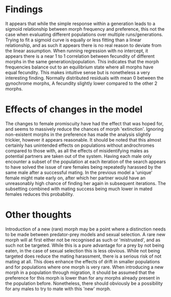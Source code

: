 # Findings
It appears that while the simple response within a generation leads to a sigmoid relationship between morph frequency and preference, this not the case when evaluating different populations over multiple runs/generations. Trying to fit a sigmoid curve is equally or less fitting than a linear relationship, and as such it appears there is no real reason to deviate from the linear assumption.
When running regression with no intercept, it appears there is a near 1 to 1 correlation between fecundity of different morphs in the same generation/population. This indicates that the morph frequencies balance out to an equilibrium state where all morphs have equal fecundity. This makes intuitive sense but is nonetheless a very interesting finding. Normally distributed residuals with mean 0 between the gynochrome morphs, A fecundity slightly lower compared to the other 2 morphs.

# Effects of changes in the model
The changes to female promiscuity have had the effect that was hoped for, and seems to massively reduce the chances of morph 'extinction'.
Ignoring non-existent morphs in the preference has made the analysis slightly trickier, however it appears reasonable. It should be noted that this almost certainly has unintended effects on populations without androchromes compared to those with, as all the effects of misidentifying males as potential partners are taken out of the system.
Having each male only encounter a subset of the population at each iteration of the search appears to have solved the issue of rare females being repeatedly harassed by the same male after a successful mating. In the previous model a 'unique' female might mate early on, after which her partner would have an unreasonably high chance of finding her again in subsequent iterations. The subsetting combined with mating success being much lower in mated females reduces this probability.


# Other thoughts
Introduction of a new (rare) morph may be a point where a distinction needs to be made between predator-prey models and sexual selection. A rare new morph will at first either not be recognised as such or 'mistrusted', and as such not be targeted. While this is a pure advantage for a prey by not being eaten, in the case of sexual selection this is less obvious. While not being targeted does reduce the mating harassment, there is a serious risk of not mating at all. This does enhance the effects of drift in smaller populations and for populations where one morph is very rare.
When introducing a new morph in a population through migration, it should be assumed that the preference for this morph is lower than for any morphs already present in the population before. Nonetheless, there should obviously be a possibility for any males to try to mate with this 'new' morph. 
